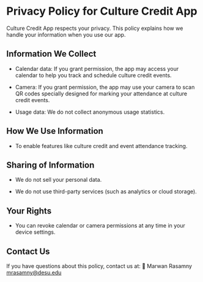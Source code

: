 # Privacy Policy for Culture Credit App

Culture Credit App respects your privacy. This policy explains how we handle your information when you use our app.

## Information We Collect

* Calendar data: If you grant permission, the app may access your calendar to help you track and schedule culture credit events.

* Camera: If you grant permission, the app may use your camera to scan QR codes specially designed for marking your attendance at culture credit events.

* Usage data: We do not collect anonymous usage statistics.

## How We Use Information

* To enable features like culture credit and event attendance tracking.

## Sharing of Information

* We do not sell your personal data.

* We do not use third-party services (such as analytics or cloud storage).

## Your Rights

* You can revoke calendar or camera permissions at any time in your device settings.

## Contact Us
If you have questions about this policy, contact us at:
📧 Marwan Rasamny <mrasamny@desu.edu>
